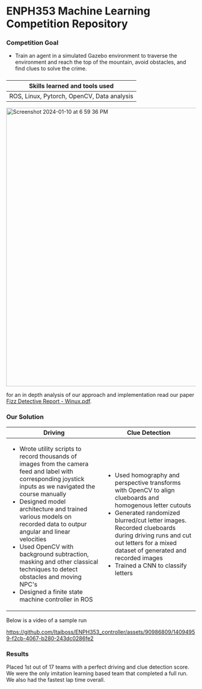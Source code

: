 # ENPH353 Machine Learning Competition Repository 
### Competition Goal
- Train an agent in a simulated Gazebo environment to traverse the environment and reach the top of the mountain, avoid obstacles, and find clues to solve the crime.
###

| **Skills learned and tools used**              |
|---
| ROS, Linux, Pytorch, OpenCV, Data analysis |


<img width="740" alt="Screenshot 2024-01-10 at 6 59 36 PM" src="https://github.com/Itaiboss/ENPH353_controller/assets/90986809/8406af75-e4c8-4dde-8e89-fd3da348be84">

for an in depth analysis of our approach and implementation read our paper [Fizz Detective Report - Winux.pdf](https://github.com/Itaiboss/ENPH353_controller/files/13897461/Fizz.Detective.Report.-.Winux.pdf). 
### Our Solution 
| Driving | Clue Detection |
|----------------------|--------|
| <ul><li> Wrote utility scripts to record thousands of images from the camera feed and label with corresponding joystick inputs as we navigated the course manually</li><li>Designed model architecture and trained various models on recorded data to outpur angular and linear velocities</li><li>Used OpenCV with background subtraction, masking and other classical techniques to detect obstacles and moving NPC's</li><li>Designed a finite state machine controller in ROS</li> </ul> | <ul><li> Used homography and perspective transforms with OpenCV to align clueboards and homogenous letter cutouts</li><li>Generated randomized blurred/cut letter images. Recorded clueboards during driving runs and cut out letters for a mixed dataset of generated and recorded images</li><li>Trained a CNN to classify letters</li> </ul> |


Below is a video of a sample run

https://github.com/Itaiboss/ENPH353_controller/assets/90986809/14094959-f2cb-4067-b280-243dc0286fe2

### Results 
Placed 1st out of 17 teams with a perfect driving and clue detection score. We were the only imitation learning based team that completed a full run. We also had the fastest lap time overall. 



